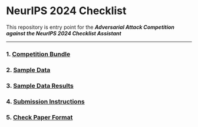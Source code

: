 # NeurIPS 2024 Checklist
This repository is entry point for the ***Adversarial Attack Competition against the NeurIPS 2024 Checklist Assistant***

***

### 1. [Competition Bundle](CompetitionBundle/)

### 2. [Sample Data](SampleDataset/)

### 3. [Sample Data Results](SampleResults/)

### 4. [Submission Instructions](Instructions.md)

### 5. [Check Paper Format](/Code/)
